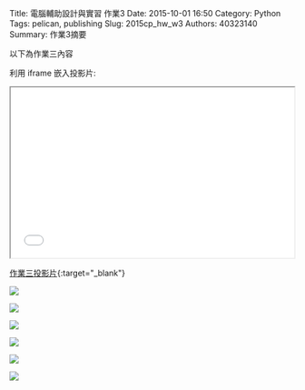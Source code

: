 Title: 電腦輔助設計與實習 作業3
Date: 2015-10-01 16:50
Category: Python
Tags: pelican, publishing
Slug: 2015cp_hw_w3
Authors: 40323140
Summary: 作業3摘要

以下為作業三內容

利用 iframe 嵌入投影片:

<iframe src="simplest2.html" width="500" height="300"></iframe>

[作業三投影片](simplest2.html){:target="_blank"}



<img src="https://copy.com/7yrjHeFT74kkVNLs"></img>

<img src="https://copy.com/B08uZDPIf6Glp0Dv"></img>

<img src="https://copy.com/BkJWAL9proSK9tsA"></img>

<img src="https://copy.com/NoWJMvIg17HVzvqZ"></img>

<img src="https://copy.com/yCqIaHqUa2ziG2lH"></img>

<img src="https://copy.com/FWx1Uy3CLsCqdvaN"></img>
